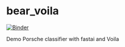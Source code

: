 # bear_voila

[![Binder](https://mybinder.org/badge_logo.svg)](https://mybinder.org/v2/gh/fastai/main?urlpath=%2Fvoila%2Frender%2Fporsche_classifier.ipynb)

Demo Porsche classifier with fastai and Voila
